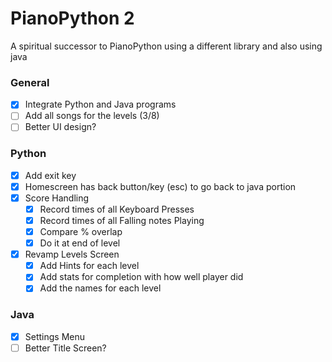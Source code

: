 # PianoPython 2
A spiritual successor to PianoPython using a different library and also using java

### General
- [x] Integrate Python and Java programs
- [ ] Add all songs for the levels (3/8)  
- [ ] Better UI design?
### Python
- [x] Add exit key
- [x] Homescreen has back button/key (esc) to go back to java portion
- [x] Score Handling
    - [x] Record times of all Keyboard Presses
    - [x] Record times of all Falling notes Playing
    - [x] Compare % overlap
    - [x] Do it at end of level
- [x] Revamp Levels Screen
    - [x] Add Hints for each level
    - [x] Add stats for completion with how well player did
    - [x] Add the names for each level

### Java
- [x] Settings Menu
- [ ] Better Title Screen?  
